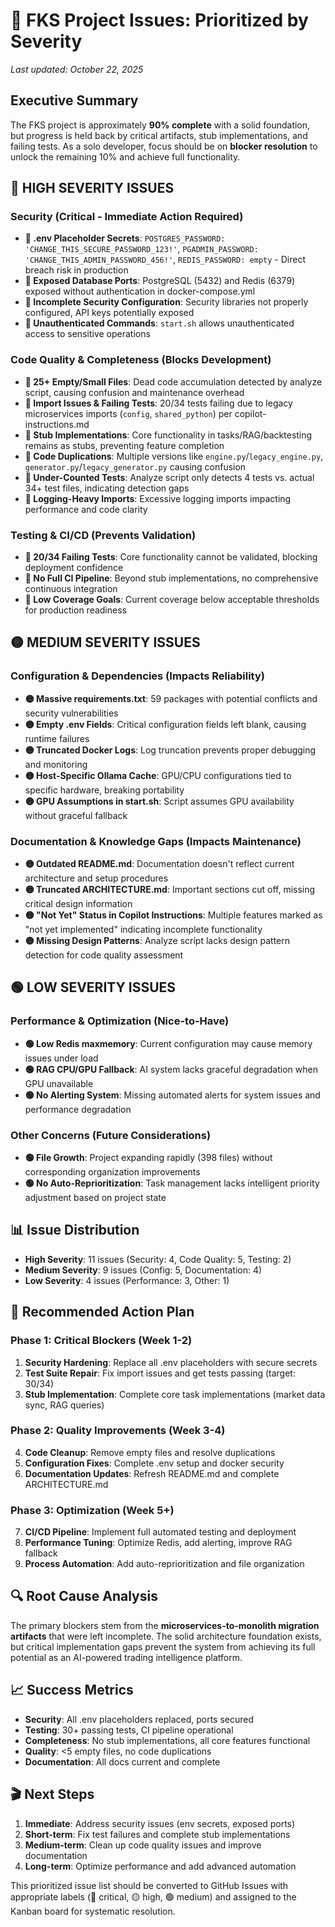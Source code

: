 # 🔴 FKS Project Issues: Prioritized by Severity

*Last updated: October 22, 2025*

## Executive Summary

The FKS project is approximately **90% complete** with a solid foundation, but progress is held back by critical artifacts, stub implementations, and failing tests. As a solo developer, focus should be on **blocker resolution** to unlock the remaining 10% and achieve full functionality.

## 🔴 HIGH SEVERITY ISSUES

### Security (Critical - Immediate Action Required)
- **🔴 .env Placeholder Secrets**: `POSTGRES_PASSWORD: 'CHANGE_THIS_SECURE_PASSWORD_123!'`, `PGADMIN_PASSWORD: 'CHANGE_THIS_ADMIN_PASSWORD_456!'`, `REDIS_PASSWORD: empty` - Direct breach risk in production
- **🔴 Exposed Database Ports**: PostgreSQL (5432) and Redis (6379) exposed without authentication in docker-compose.yml
- **🔴 Incomplete Security Configuration**: Security libraries not properly configured, API keys potentially exposed
- **🔴 Unauthenticated Commands**: `start.sh` allows unauthenticated access to sensitive operations

### Code Quality & Completeness (Blocks Development)
- **🔴 25+ Empty/Small Files**: Dead code accumulation detected by analyze script, causing confusion and maintenance overhead
- **🔴 Import Issues & Failing Tests**: 20/34 tests failing due to legacy microservices imports (`config`, `shared_python`) per copilot-instructions.md
- **🔴 Stub Implementations**: Core functionality in tasks/RAG/backtesting remains as stubs, preventing feature completion
- **🔴 Code Duplications**: Multiple versions like `engine.py`/`legacy_engine.py`, `generator.py`/`legacy_generator.py` causing confusion
- **🔴 Under-Counted Tests**: Analyze script only detects 4 tests vs. actual 34+ test files, indicating detection gaps
- **🔴 Logging-Heavy Imports**: Excessive logging imports impacting performance and code clarity

### Testing & CI/CD (Prevents Validation)
- **🔴 20/34 Failing Tests**: Core functionality cannot be validated, blocking deployment confidence
- **🔴 No Full CI Pipeline**: Beyond stub implementations, no comprehensive continuous integration
- **🔴 Low Coverage Goals**: Current coverage below acceptable thresholds for production readiness

## 🟡 MEDIUM SEVERITY ISSUES

### Configuration & Dependencies (Impacts Reliability)
- **🟡 Massive requirements.txt**: 59 packages with potential conflicts and security vulnerabilities
- **🟡 Empty .env Fields**: Critical configuration fields left blank, causing runtime failures
- **🟡 Truncated Docker Logs**: Log truncation prevents proper debugging and monitoring
- **🟡 Host-Specific Ollama Cache**: GPU/CPU configurations tied to specific hardware, breaking portability
- **🟡 GPU Assumptions in start.sh**: Script assumes GPU availability without graceful fallback

### Documentation & Knowledge Gaps (Impacts Maintenance)
- **🟡 Outdated README.md**: Documentation doesn't reflect current architecture and setup procedures
- **🟡 Truncated ARCHITECTURE.md**: Important sections cut off, missing critical design information
- **🟡 "Not Yet" Status in Copilot Instructions**: Multiple features marked as "not yet implemented" indicating incomplete functionality
- **🟡 Missing Design Patterns**: Analyze script lacks design pattern detection for code quality assessment

## 🟢 LOW SEVERITY ISSUES

### Performance & Optimization (Nice-to-Have)
- **🟢 Low Redis maxmemory**: Current configuration may cause memory issues under load
- **🟢 RAG CPU/GPU Fallback**: AI system lacks graceful degradation when GPU unavailable
- **🟢 No Alerting System**: Missing automated alerts for system issues and performance degradation

### Other Concerns (Future Considerations)
- **🟢 File Growth**: Project expanding rapidly (398 files) without corresponding organization improvements
- **🟢 No Auto-Reprioritization**: Task management lacks intelligent priority adjustment based on project state

## 📊 Issue Distribution

- **High Severity**: 11 issues (Security: 4, Code Quality: 5, Testing: 2)
- **Medium Severity**: 9 issues (Config: 5, Documentation: 4)
- **Low Severity**: 4 issues (Performance: 3, Other: 1)

## 🎯 Recommended Action Plan

### Phase 1: Critical Blockers (Week 1-2)
1. **Security Hardening**: Replace all .env placeholders with secure secrets
2. **Test Suite Repair**: Fix import issues and get tests passing (target: 30/34)
3. **Stub Implementation**: Complete core task implementations (market data sync, RAG queries)

### Phase 2: Quality Improvements (Week 3-4)
4. **Code Cleanup**: Remove empty files and resolve duplications
5. **Configuration Fixes**: Complete .env setup and docker security
6. **Documentation Updates**: Refresh README.md and complete ARCHITECTURE.md

### Phase 3: Optimization (Week 5+)
7. **CI/CD Pipeline**: Implement full automated testing and deployment
8. **Performance Tuning**: Optimize Redis, add alerting, improve RAG fallback
9. **Process Automation**: Add auto-reprioritization and file organization

## 🔍 Root Cause Analysis

The primary blockers stem from the **microservices-to-monolith migration artifacts** that were left incomplete. The solid architecture foundation exists, but critical implementation gaps prevent the system from achieving its full potential as an AI-powered trading intelligence platform.

## 📈 Success Metrics

- **Security**: All .env placeholders replaced, ports secured
- **Testing**: 30+ passing tests, CI pipeline operational
- **Completeness**: No stub implementations, all core features functional
- **Quality**: <5 empty files, no code duplications
- **Documentation**: All docs current and complete

## 🎬 Next Steps

1. **Immediate**: Address security issues (env secrets, exposed ports)
2. **Short-term**: Fix test failures and complete stub implementations
3. **Medium-term**: Clean up code quality issues and improve documentation
4. **Long-term**: Optimize performance and add advanced automation

This prioritized issue list should be converted to GitHub Issues with appropriate labels (🔴 critical, 🟡 high, 🟢 medium) and assigned to the Kanban board for systematic resolution.